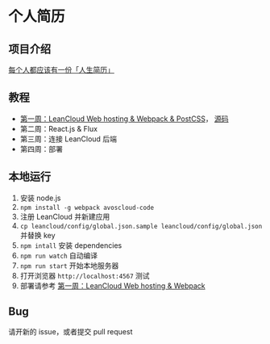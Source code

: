 # 个人简历

## 项目介绍

[每个人都应该有一份「人生简历」](http://zhuanlan.zhihu.com/12in12/20015683)

## 教程

- [第一周：LeanCloud Web hosting & Webpack & PostCSS](https://github.com/huchenme/timeline/blob/master/tutorials/week-1.md)， [源码](https://github.com/huchenme/timeline/tree/week1)
- 第二周：React.js & Flux
- 第三周：连接 LeanCloud 后端
- 第四周：部署

## 本地运行

1. 安装 node.js
2. `npm install -g webpack avoscloud-code`
3. 注册 LeanCloud 并新建应用
4. `cp leancloud/config/global.json.sample leancloud/config/global.json` 并替换 key
5. `npm intall` 安装 dependencies
6. `npm run watch` 自动编译
7. `npm run start` 开始本地服务器
8. 打开浏览器 `http://localhost:4567` 测试
9. 部署请参考 [第一周：LeanCloud Web hosting & Webpack](https://github.com/huchenme/timeline/blob/master/tutorials/week-1.md)

## Bug

请开新的 issue，或者提交 pull request
